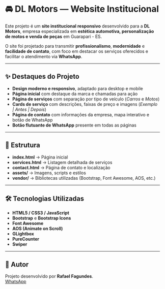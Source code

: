 # 🚘 DL Motors — Website Institucional  

Este projeto é um **site institucional responsivo** desenvolvido para a **DL Motors**, empresa especializada em **estética automotiva, personalização de motos e venda de peças** em Guarapari - ES.  

O site foi projetado para transmitir **profissionalismo**, **modernidade** e **facilidade de contato**, com foco em destacar os serviços oferecidos e facilitar o atendimento via **WhatsApp**.  

---

## ✨ Destaques do Projeto  

- **Design moderno e responsivo**, adaptado para desktop e mobile  
- **Página inicial** com destaque da marca e chamadas para ação  
- **Página de serviços** com separação por tipo de veículo (*Carros* e *Motos*)  
- **Cards de serviço** com descrições, faixas de preço e imagens (*Exemplo | Antes | Depois*)  
- **Página de contato** com informações da empresa, mapa interativo e botão de WhatsApp  
- **Botão flutuante de WhatsApp** presente em todas as páginas  

---

## 📂 Estrutura  

- **index.html** → Página inicial  
- **services.html** → Listagem detalhada de serviços  
- **contact.html** → Página de contato e localização  
- **assets/** → Imagens, scripts e estilos  
- **vendor/** → Bibliotecas utilizadas (Bootstrap, Font Awesome, AOS, etc.)  

---

## 🛠️ Tecnologias Utilizadas  

- **HTML5 / CSS3 / JavaScript**  
- **Bootstrap** e **Bootstrap Icons**  
- **Font Awesome**  
- **AOS (Animate on Scroll)**  
- **GLightbox**  
- **PureCounter**  
- **Swiper**  

---


## 👤 Autor  

Projeto desenvolvido por **Rafael Fagundes**.  
[WhatsApp](https://wa.me/5533991414767)
